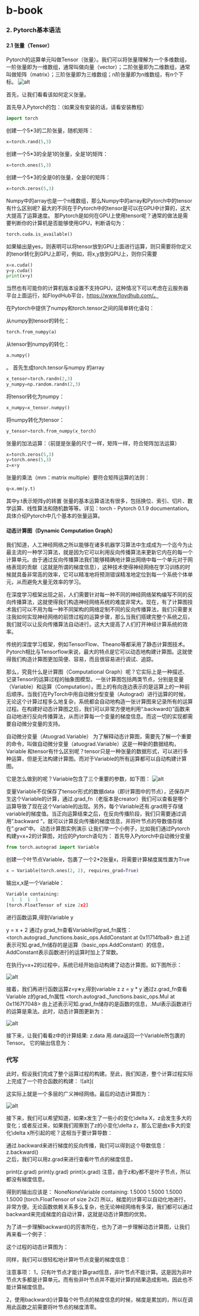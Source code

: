 # b-book
### 2. Pytorch基本语法

#### 2.1 张量（Tensor）
Pytorch的运算单元叫做Tensor（张量）。我们可以将张量理解为一个多维数组，一阶张量即为一维数组，通常叫做向量（vector）；二阶张量即为二维数组，通常叫做矩阵（matrix）；三阶张量即为三维数组；n阶张量即为n维数组，有n个下标。
![alt](https://images-cdn.shimo.im/aWDUNHOuvVsIJMlF/%E5%9B%BE%E7%89%8728.png!thumbnail)


首先，让我们看看该如何定义张量。

首先导入Pytorch的包：（如果没有安装的话，请看安装教程）

```python
import torch
```

创建一个5*3的二阶张量，随机矩阵：


``` Python
x=torch.rand(5,3) 
```

创建一个5*3的全是1的张量，全是1的矩阵：

```Python
x=torch.ones(5,3) 
```

创建一个5*3的全是0的张量，全是0的矩阵：


```Python
x=torch.zeros(5,3) 
```

Numpy中的array也是一个n维数组，那么Numpy中的array和Pytorch中的tensor有什么区别呢? 最大的不同在于Pytorch中的tensor是可以在GPU中计算的，这大大提高了运算速度。
那Pytorch是如何在GPU上使用tensor呢？通常的做法是需要判断你的计算机是否能够使用GPU，判断语句为：


```Python
torch.cuda.is_available()
```

如果输出是yes，则表明可以将tensor放到GPU上面进行运算，则只需要将你定义的tenor转化到GPU上即可，例如，将x,y放到GPU上，则你只需要

```Python
x=x.cuda()
y=y.cuda() 
print(x+y)
```

当然也有可能你的计算机版本设置不支持GPU，这种情况下可以考虑在云服务器平台上面运行，如FloydHub平台，https://www.floydhub.com/。 

在Pytorch中提供了numpy和torch.tensor之间的简单转化语句： 

从numpy到tensor的转化：

```Python
torch.from_numpy(a)
``` 

从tensor到numpy的转化：

```Python
a.numpy()
```
。 
首先生成torch.tensor与numpy 的array

```Python
x_tensor=torch.randn(2,3) 
y_numpy=np.random.randn(2,3)
```

将tensor转化为numpy：

```Python
x_numpy=x_tensor.numpy()
```


将numpy转化为tensor：

```Python
y_tensor=torch.from_numpy(x_torch)
```

张量的加法运算：（前提是张量的尺寸一样，矩阵一样，符合矩阵加法运算）
```Python
x=torch.zeros(5,3)  
y=torch.ones(5,3)  
z=x+y
```

张量的乘法（mm：matrix multiple）要符合矩阵运算的法则：

```Python
q=x.mm(y.t)
```


其中y.t表示矩阵y的转置 
张量的基本运算语法有很多，包括换位、索引、切片、数学运算、线性算法和随机数等等。详见：torch - Pytorch 0.1.9 documentation。
具体介绍Pytorch中几个基本的张量运算。 

#### 动态计算图（Dynamic Computation Graph）
我们知道，人工神经网络之所以能够在诸多机器学习算法中生成成为一个迄今为止最主流的一种学习算法，就是因为它可以利用反向传播算法来更新它内在的每一个计算单元。由于通过反向传播算法我们能够精确地计算出网络中每一个单元对于网络表现的贡献（这就是所谓的梯度信息），这种技术使得神经网络在学习训练的时候就具备非常高的效率，它可以精准地将预测错误精准地定位到每一个系统个体单元，从而避免大量无效率的学习。

在深度学习框架出现之前，人们需要针对每一种不同的神经网络架构编写不同的反向传播算法，这就使得我们构造神经网络系统的难度非常大。现在，有了计算图技术我们可以不用为每一种不同架构的网络定制不同的反向传播算法，我们只需要关注我如何实现神经网络的前馈过程的运算步骤，那么当我们搭建完整个系统之后，我们就可以让反向传播算法自动进行。这大大提高了人们打开神经计算系统的效率。

传统的深度学习框架，例如TensorFlow、Theano等都采用了静态计算图技术。Pytorch相比与Tensorflow来说，最大的特点是它可以动态地构建计算图。这就使得我们构造计算图更加简便、容易，而且很容易进行调试、追踪。

那么，究竟什么是计算图（Computational Graph）呢？它实际上是一种描述、记录Tensor的运算过程的抽象图模型。一张计算图包括两类节点，分别是变量（Variable）和运算（Computation）。图上的有向连边表示的是运算上的一种前后顺序。当我们在PyTorch中用自动微分型变量（Autograd）进行运算的时候，无论这个计算过程多么地复杂，系统都会自动地构造一张计算图来记录所有的运算过程。在构建好动态计算图之后，我们可以非常方便地利用“.backward()”函数来自动地进行反向传播算法，从而计算每一个变量的梯度信息。而这一切的实现都需要自动微分变量的支持。


自动微分变量（Atuograd.Variable）
为了解释动态计算图，需要先了解一个重要的命令，叫做自动微分变量（atuograd.Variable）这是一种新的数据结构，Variable 和tensor有什么区别呢？tensor只是一种张量的数据形式，可以进行多种运算，但是无法构建计算图。而对于Variable的所有运算都可以自动构建计算图。

它是怎么做到的呢？Variable包含了三个重要的参数，如下图：
![alt](https://images-cdn.shimo.im/yJONQ2Ns0JcfQKX4/%E5%9B%BE%E7%89%8729.png!thumbnail)


变量Variable不仅保存了tensor形式的数据data（即计算图中的节点），还保存产生这个Variable的计算，通过.grad_fn（老版本是creator）我们可以查看是哪个运算导致了现在这个Variable的出现。另外，每个Variable还有.grad用于存储variable的梯度值。当正向运算结束之后，在反向传播阶段，我们只需要通过调用”.backward “，就可以计算反向传播的梯度信息，并将叶节点的导数值存储在”.grad“中。
动态计算图实例演示
让我们举一个小例子，比如我们通过Pytorch构建y=x+2的计算图，对应的Pytorch语句为：
首先导入Pytorch中自动微分变量

```Python
from torch.autograd import Variable
```

创建一个叶节点Variable，包裹了一个2*2张量x，将需要计算梯度属性置为True

```Python
x = Variable(torch.ones(2, 2), requires_grad=True)  
```

输出x,x是一个Variable：
```python
Variable containing:
  1  1  1  1
[torch.FloatTensor of size 2x2]
```



进行函数运算,得到Variable y

y = x + 2 
通过y.grad_fn查看Variable的grad_fn属性：
<torch.autograd._functions.basic_ops.AddConstant at 0x11714fba8>
由上述表示可知.grad_fn储存的是运算（basic_ops.AddConstant）的信息，AddConstant表示函数进行的运算时加上了常数。

在执行y=x+2的过程中，系统已经开始自动构建了动态计算图，如下图所示：

![alt](https://images-cdn.shimo.im/83eILfbcL8MV7ds5/%E5%9B%BE%E7%89%8733.png!thumbnail)


接着，我们再进行函数运算z=y∗y,得到variable z
z = y * y
通过z.grad_fn查看Variable z的grad_fn属性
<torch.autograd._functions.basic_ops.Mul at 0x1167f7048>
由上述表示可知.grad_fn储存的是函数的信息，.Mul表示函数进行的运算是乘法。此时，动态计算图更新为：

![alt](https://images-cdn.shimo.im/BobSdfncpnwcHlLC/%E5%9B%BE%E7%89%8734.png!thumbnail)

接下来，让我们看看z中的计算结果:
z.data 
用.data返回一个Variable所包裹的Tensor。 它的输出信息为：

### 代写

此时，假设我们完成了整个运算过程的构建。至此，我们知道，整个计算过程实际上完成了一个符合函数的构建：
![alt](


这实际上就是一个多层的广义神经网络。最后的动态计算图为：


![alt](https://images-cdn.shimo.im/QGlKEtH9ZLkRsnrX/%E5%9B%BE%E7%89%8732.png!thumbnail)






接下来，我们可以希望知道，如果x发生了一些小的变化\delta X，z会发生多大的变化；或者反过来，如果我们观察到了z的小变化\delta z，那么它是由x多大的变化\delta x所引起的呢？这相当于要计算导数：



通过.backward来进行梯度的反向传播，我们可以得到这个导数信息：
z.backward()  
之后，我们可以用z.grad来进行查看叶节点的梯度信息，

print(z.grad)
print(y.grad)
print(x.grad)
注意，由于z和y都不是叶子节点，所以都没有梯度信息。

得到的输出应该是：
NoneNoneVariable containing:
  1.5000  1.5000  1.5000  1.5000
[torch.FloatTensor of size 2x2]
所以，梯度的计算可以自动化地进行，非常方便。无论函数依赖关系多么复杂，也无论神经网络有多深，我们都可以通过backward来完成梯度的自动计算，这就是动态计算图的优势。

为了进一步理解backward()的厉害所在，也为了进一步理解动态计算图，让我们再来看一个例子：





这个过程的动态计算图为：





同样，我们可以很轻松地计算叶节点变量的梯度信息：






注意事项：
1，只有叶节点才能计算grad信息，非叶节点不能计算。这是因为非叶节点大多都是计算单元。而有些非叶节点并不能对计算的结果造成影响，因此也不能计算梯度信息。

2，使用backward()计算每个叶节点的梯度信息的时候，梯度是累加的，所以在调用此函数之前需要将叶节点的梯度清零。


